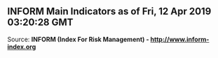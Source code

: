 ## INFORM Main Indicators as of Fri, 12 Apr 2019 03:20:28 GMT

Source: **INFORM (Index For Risk Management) - http://www.inform-index.org**